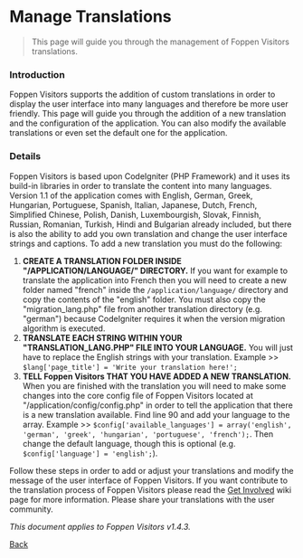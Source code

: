 # Manage Translations 

> This page will guide you through the management of Foppen Visitors translations.

### Introduction 
Foppen Visitors supports the addition of custom translations in order to display the user interface into many languages and therefore be more user friendly. This page will guide you through the addition of a new translation and the configuration of the application. You can also modify the available translations or even set the default one for the application.

### Details 
Foppen Visitors is based upon CodeIgniter (PHP Framework) and it uses its build-in libraries in order to translate the content into many languages. Version 1.1 of the application comes with English, German, Greek, Hungarian, Portuguese, Spanish, Italian, Japanese, Dutch, French, Simplified Chinese, Polish, Danish, Luxembourgish, Slovak, Finnish, Russian, Romanian, Turkish, Hindi and Bulgarian already included, but there is also the ability to add you own translation and change the user interface strings and captions. To add a new translation you must do the following:

  1. **CREATE A TRANSLATION FOLDER INSIDE "/APPLICATION/LANGUAGE/" DIRECTORY.** If you want for example to translate the application into French then you will need to create a new folder named "french" inside the `/application/language/` directory and copy the contents of the "english" folder. You must also copy the "migration_lang.php" file from another translation directory (e.g. "german") because CodeIgniter requires it when the version migration algorithm is executed.
  2. **TRANSLATE EACH STRING WITHIN YOUR "TRANSLATION_LANG.PHP" FILE INTO YOUR LANGUAGE.** You will just have to replace the English strings with your translation. Example >> `$lang['page_title'] = 'Write your translation here!';`
  3. **TELL Foppen Visitors THAT YOU HAVE ADDED A NEW TRANSLATION.** When you are finished with the translation you will need to make some changes into the core config file of Foppen Visitors located at "/application/config/config.php" in order to tell the application that there is a new translation available. Find line 90 and add your language to the array. Example >> `$config['available_languages'] = array('english', 'german', 'greek', 'hungarian', 'portuguese', 'french');`. Then change the default language, though this is optional (e.g.` $config['language'] = 'english';`).

Follow these steps in order to add or adjust your translations and modify the message of the user interface of Foppen Visitors. If you want contribute to the translation process of Foppen Visitors please read the [Get Involved](https://github.com/alextselegidis/easyappointments/wiki/Get-Involved!) wiki page for more information. Please share your translations with the user community. 

*This document applies to Foppen Visitors v1.4.3.*

[Back](readme.md)
